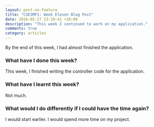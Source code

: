 ```yaml
---
layout: post-no-feature
title: "CSE3MP1: Week Eleven Blog Post"
date: 2016-05-27 23:10:41 +10:00
description: "This week I continued to work on my application."
comments: true
category: articles
---
```



By the end of this week, I had almost finished the application.

### What have I done this week?

This week, I finished writing the controller code for the application.

### What have I learnt this week?

Not much.

### What would I do differently if I could have the time again?

I would start earlier. I would spend more time on my project.
